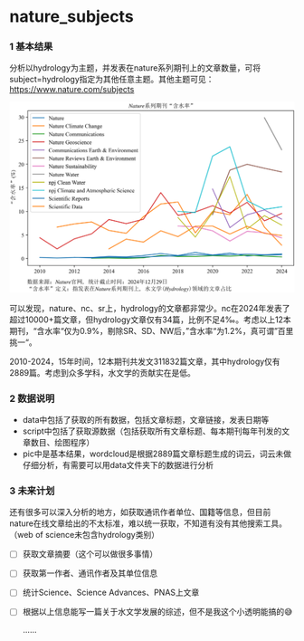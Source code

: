 # nature_subjects
### 1 基本结果

分析以hydrology为主题，并发表在nature系列期刊上的文章数量，可将subject=hydrology指定为其他任意主题。其他主题可见：https://www.nature.com/subjects

![](./pic/result.png)

可以发现，nature、nc、sr上，hydrology的文章都非常少。nc在2024年发表了超过10000+篇文章，但hydrology文章仅有34篇，比例不足4‰。考虑以上12本期刊，“含水率“仅为0.9%，剔除SR、SD、NW后，”含水率“为1.2%，真可谓”百里挑一“。

2010-2024，15年时间，12本期刊共发文311832篇文章，其中hydrology仅有2889篇。考虑到众多学科，水文学的贡献实在是低。

### 2 数据说明

- data中包括了获取的所有数据，包括文章标题，文章链接，发表日期等
- script中包括了获取源数据（包括获取所有文章标题、每本期刊每年刊发的文章数目、绘图程序）
- pic中是基本结果，wordcloud是根据2889篇文章标题生成的词云，词云未做仔细分析，有需要可以用data文件夹下的数据进行分析

### 3 未来计划

还有很多可以深入分析的地方，如获取通讯作者单位、国籍等信息，但目前nature在线文章给出的不太标准，难以统一获取，不知道有没有其他搜索工具。（web of science未包含hydrology类别）

- [ ] 获取文章摘要（这个可以做很多事情）

- [ ] 获取第一作者、通讯作者及其单位信息

- [ ] 统计Science、Science Advances、PNAS上文章

- [ ] 根据以上信息能写一篇关于水文学发展的综述，但不是我这个小透明能搞的😅

  ……